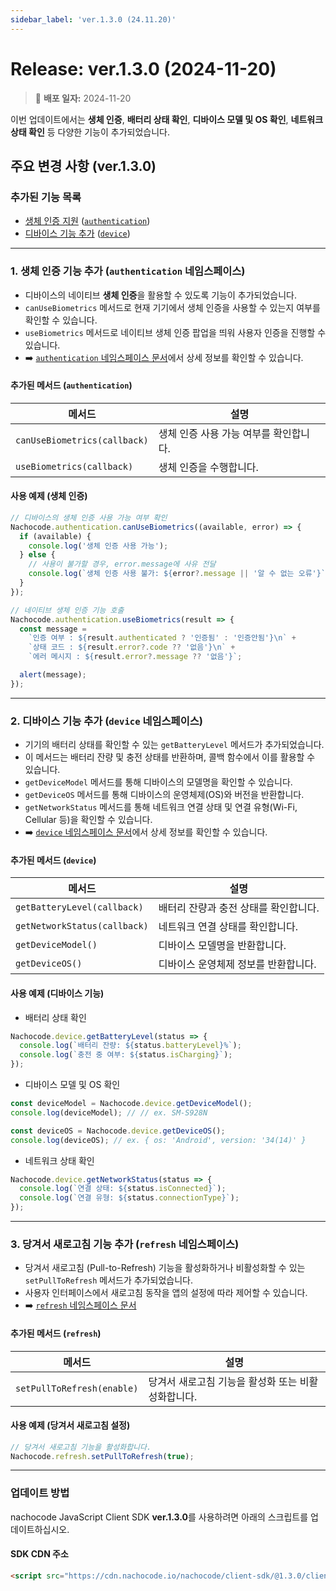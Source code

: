 ```yaml
---
sidebar_label: 'ver.1.3.0 (24.11.20)'
---
```


# Release: ver.1.3.0 (2024-11-20)

> 🔔 **배포 일자:** 2024-11-20

이번 업데이트에서는 **생체 인증**, **배터리 상태 확인**, **디바이스 모델 및 OS 확인**, **네트워크 상태 확인** 등 다양한 기능이 추가되었습니다.

## 주요 변경 사항 (ver.1.3.0)

### 추가된 기능 목록

- [생체 인증 지원](#1-생체-인증-기능-추가-authentication-네임스페이스) ([`authentication`](../../namespaces/authentication))
- [디바이스 기능 추가](#2-디바이스-기능-추가-device-네임스페이스) ([`device`](../../namespaces/device))

---

### 1. 생체 인증 기능 추가 (`authentication` 네임스페이스)

- 디바이스의 네이티브 **생체 인증**을 활용할 수 있도록 기능이 추가되었습니다.
- `canUseBiometrics` 메서드로 현재 기기에서 생체 인증을 사용할 수 있는지 여부를 확인할 수 있습니다.
- `useBiometrics` 메서드로 네이티브 생체 인증 팝업을 띄워 사용자 인증을 진행할 수 있습니다.
- ➡️ [`authentication` 네임스페이스 문서](../../namespaces/authentication.md)에서 상세 정보를 확인할 수 있습니다.

#### 추가된 메서드 (`authentication`)

| 메서드                       | 설명                                   |
| ---------------------------- | -------------------------------------- |
| `canUseBiometrics(callback)` | 생체 인증 사용 가능 여부를 확인합니다. |
| `useBiometrics(callback)`    | 생체 인증을 수행합니다.                |

#### 사용 예제 (생체 인증)

```javascript
// 디바이스의 생체 인증 사용 가능 여부 확인
Nachocode.authentication.canUseBiometrics((available, error) => {
  if (available) {
    console.log('생체 인증 사용 가능');
  } else {
    // 사용이 불가할 경우, error.message에 사유 전달
    console.log(`생체 인증 사용 불가: ${error?.message || '알 수 없는 오류'}`);
  }
});
```

```javascript
// 네이티브 생체 인증 기능 호출
Nachocode.authentication.useBiometrics(result => {
  const message =
    `인증 여부 : ${result.authenticated ? '인증됨' : '인증안됨'}\n` +
    `상태 코드 : ${result.error?.code ?? '없음'}\n` +
    `에러 메시지 : ${result.error?.message ?? '없음'}`;

  alert(message);
});
```

---

### 2. 디바이스 기능 추가 (`device` 네임스페이스)

- 기기의 배터리 상태를 확인할 수 있는 `getBatteryLevel` 메서드가 추가되었습니다.
- 이 메서드는 배터리 잔량 및 충전 상태를 반환하며, 콜백 함수에서 이를 활용할 수 있습니다.
- `getDeviceModel` 메서드를 통해 디바이스의 모델명을 확인할 수 있습니다.
- `getDeviceOS` 메서드를 통해 디바이스의 운영체제(OS)와 버전을 반환합니다.
- `getNetworkStatus` 메서드를 통해 네트워크 연결 상태 및 연결 유형(Wi-Fi, Cellular 등)을 확인할 수 있습니다.
- ➡️ [`device` 네임스페이스 문서](../../namespaces/device.md)에서 상세 정보를 확인할 수 있습니다.

#### 추가된 메서드 (`device`)

| 메서드                       | 설명                                  |
| ---------------------------- | ------------------------------------- |
| `getBatteryLevel(callback)`  | 배터리 잔량과 충전 상태를 확인합니다. |
| `getNetworkStatus(callback)` | 네트워크 연결 상태를 확인합니다.      |
| `getDeviceModel()`           | 디바이스 모델명을 반환합니다.         |
| `getDeviceOS()`              | 디바이스 운영체제 정보를 반환합니다.  |

#### 사용 예제 (디바이스 기능)

- 배터리 상태 확인

```javascript
Nachocode.device.getBatteryLevel(status => {
  console.log(`배터리 잔량: ${status.batteryLevel}%`);
  console.log(`충전 중 여부: ${status.isCharging}`);
});
```

- 디바이스 모델 및 OS 확인

```javascript
const deviceModel = Nachocode.device.getDeviceModel();
console.log(deviceModel); // // ex. SM-S928N

const deviceOS = Nachocode.device.getDeviceOS();
console.log(deviceOS); // ex. { os: 'Android', version: '34(14)' }
```

- 네트워크 상태 확인

```javascript
Nachocode.device.getNetworkStatus(status => {
  console.log(`연결 상태: ${status.isConnected}`);
  console.log(`연결 유형: ${status.connectionType}`);
});
```

---

### 3. 당겨서 새로고침 기능 추가 (`refresh` 네임스페이스)

- 당겨서 새로고침 (Pull-to-Refresh) 기능을 활성화하거나 비활성화할 수 있는 `setPullToRefresh` 메서드가 추가되었습니다.
- 사용자 인터페이스에서 새로고침 동작을 앱의 설정에 따라 제어할 수 있습니다.
- ➡️ [`refresh` 네임스페이스 문서](../../namespaces/refresh.md)

#### 추가된 메서드 (`refresh`)

| 메서드                     | 설명                                               |
| -------------------------- | -------------------------------------------------- |
| `setPullToRefresh(enable)` | 당겨서 새로고침 기능을 활성화 또는 비활성화합니다. |

#### 사용 예제 (당겨서 새로고침 설정)

```javascript
// 당겨서 새로고침 기능을 활성화합니다.
Nachocode.refresh.setPullToRefresh(true);
```

---

### 업데이트 방법

nachocode JavaScript Client SDK **ver.1.3.0**를 사용하려면 아래의 스크립트를 업데이트하십시오.

#### SDK CDN 주소

```html
<script src="https://cdn.nachocode.io/nachocode/client-sdk/@1.3.0/client-sdk.min.js"></script>
```
